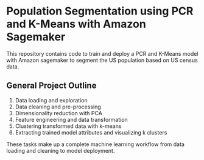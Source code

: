 # Population Segmentation using PCR and K-Means with Amazon Sagemaker

This repository contains code to train and deploy a PCR and K-Means model with Amazon sagemaker to segment the US population based on US census data.

## General Project Outline

1. Data loading and exploration
2. Data cleaning and pre-processing
3. Dimensionality reduction with PCA
4. Feature engineering and data transformation
5. Clustering transformed data with k-means
6. Extracting trained model attributes and visualizing k clusters

These tasks make up a complete machine learning workflow from data loading and cleaning to model deployment.
